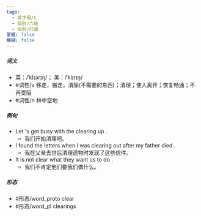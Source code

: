 ```yaml
---
tags:
  - 首字母/C
  - 级别/六级
  - 级别/托福
掌握: false
模糊: false
---
```

##### 词义
- 英：/ˈklɪərɪŋ/； 美：/ˈklɪrɪŋ/
- #词性/v  移走，搬走，清除(不需要的东西)；清理；使人离开；恢复畅通；不再受阻
- #词性/n  林中空地
##### 例句
- Let 's get busy with the clearing up .
	- 我们开始清理吧。
- I found the letters when I was clearing out after my father died .
	- 我在父亲去世后清理遗物时发现了这些信件。
- It is not clear what they want us to do .
	- 我们不肯定他们要我们做什么。
##### 形态
- #形态/word_proto clear
- #形态/word_pl clearings
